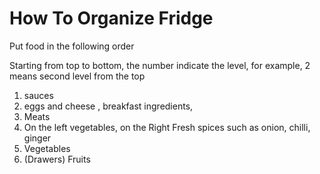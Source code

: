 # How To Organize Fridge

Put food in the following order

Starting from top to bottom, the number indicate the level, for example, 2
means second level from the top

1. sauces
2. eggs and cheese , breakfast ingredients,
3. Meats
4. On the left vegetables, on the Right Fresh spices such as onion, chilli,
ginger
5. Vegetables
6. (Drawers) Fruits
